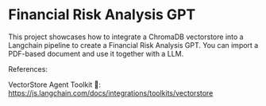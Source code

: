# Financial Risk Analysis GPT
This project showcases how to integrate a ChromaDB vectorstore into a Langchain pipeline to create a Financial Risk Analysis GPT. You can import a PDF-based document and use it together with a LLM.

References: 

VectorStore Agent Toolkit 🔗: https://js.langchain.com/docs/integrations/toolkits/vectorstore
